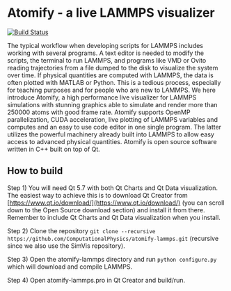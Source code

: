 # Atomify - a live LAMMPS visualizer #

[![Build Status](https://travis-ci.org/ComputationalPhysics/atomify-lammps.svg?branch=dev)](https://travis-ci.org/ComputationalPhysics/atomify-lammps)

The typical workflow when developing scripts for LAMMPS includes working with several programs. A text editor is needed to modify the scripts, the terminal to run LAMMPS, and programs like VMD or Ovito reading trajectories from a file dumped to the disk to visualize the system over time. If physical quantities are computed with LAMMPS, the data is often plotted with MATLAB or Python. This is a tedious process, especially for teaching purposes and for people who are new to LAMMPS. We here introduce Atomify, a high performance live visualizer for LAMMPS simulations with stunning graphics able to simulate and render more than 250000 atoms with good frame rate. Atomify supports OpenMP parallelization, CUDA acceleration, live plotting of LAMMPS variables and computes and an easy to use code editor in one single program. The latter utilizes the powerful machinery already built into LAMMPS to allow easy access to advanced physical quantities. Atomify is open source software written in C++ built on top of Qt. 

## How to build ##
Step 1)
You will need Qt 5.7 with both Qt Charts and Qt Data visualization. The easiest way to achieve this is to download Qt Creator from [https://www.qt.io/download/](https://www.qt.io/download/) (you can scroll down to the Open Source download section) and install it from there. Remember to include Qt Charts and Qt Data visualization when you install.

Step 2)
Clone the repository `git clone --recursive https://github.com/ComputationalPhysics/atomify-lammps.git` (recursive since we also use the SimVis repository).

Step 3)
Open the atomify-lammps directory and run `python configure.py` which will download and compile LAMMPS. 

Step 4)
Open atomify-lammps.pro in Qt Creator and build/run.
